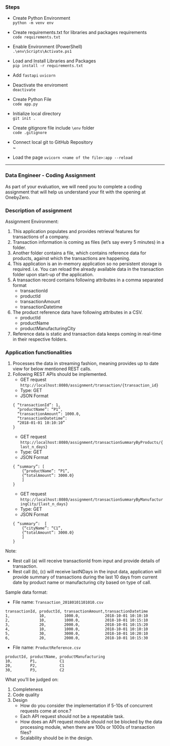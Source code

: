 ### Steps
- Create Python Environment <br>
`python -m venv env`

- Create requirements.txt for libraries and packages requirements <br>
`code requirements.txt`

- Enable Environment (PowerShell) <br>
`.\env\Scripts\Activate.ps1`

- Load and Install Libraries and Packages <br>
`pip install -r requirements.txt`
- Add
`fastapi` `uvicorn`

- Deactivate the enviroment <br>
`deactivate`

- Create Python File <br>
`code app.py`

- Initialize local directory <br>
`git init .`

- Create gitignore file include `\env` folder <br>
`code .gitignore`

- Connect local git to GitHub Repository <br>
~

- Load the page
`uvicorn <name of the file>:app --reload`

---

### Data Engineer - Coding Assignment
As part of your evaluation, we will need you to complete a coding assignment that will help us understand your fit with the opening at OnebyZero. 

### Description of assignment
Assignment Environment:
1. This application populates and provides retrieval features for transactions of a company.
2. Transaction information is coming as files (let’s say every 5 minutes) in a folder.
3. Another folder contains a file, which contains reference data for products, against which the transactions are happening.
4. This application is an in-memory application so no persistent storage is required. i.e. You can reload the already available data in the transaction folder upon start-up of the application.
5. A transaction record contains following attributes in a comma separated format
    * transactionId
    * productId
    * transactionAmount
    * transactionDatetime
6. The product reference data have following attributes in a CSV.
    * productId
    * productName
    * productManufacturingCity
7. Reference data is static and transaction data keeps coming in real-time in their respective folders.

### Application functionalities
1. Processes the data in streaming fashion, meaning provides up to date view for below mentioned REST calls.
2. Following REST APIs should be implemented.
    * GET request <br> 
    `http://localhost:8080/assignment/transaction/{transaction_id}`
    - Type: GET
    - JSON Format
    ```
    { “transactionId”: 1,
      “productName”: “P1”, 
      “transactionAmount”: 1000.0, 
      “transactionDatetime”: 
      “2018-01-01 10:10:10”
    }
    ```
    * GET request <br>
    `http://localhost:8080/assignment/transactionSummaryByProducts/{last_n_days}`
    - Type: GET
    - JSON Format
    ```
    { “summary”: [ 
        {“productName”: “P1”, 
        {“totalAmount”: 3000.0}
        ]
    }
    ```
    * GET request <br>
    `http://localhost:8080/assignment/transactionSummaryByManufacturingCity/{last_n_days}`
    - Type: GET
    - JSON Format
    ```
    { “summary”:  [ 
        {“cityName”: “C1”, 
        {“totalAmount”: 3000.0}
        ]
    }
    ```
Note: 
- Rest call (a) will receive transactionId from input and provide details of transaction.
- Rest call (b), (c) will receive lastNDays in the input data, application will provide summary of transactions during the last 10 days from current date by product name or manufacturing city based on type of call.

Sample data format:
- File name: `Transaction_20180101101010.csv`
```
transactionId, productId, transactionAmount,transactionDatetime
1,             10,        1000.0,           2018-10-01 10:10:10
2,             10,        1000.0,           2018-10-01 10:15:10
3,             20,        2000.0,           2018-10-01 10:15:20
4,             10,        1000.0,           2018-10-01 10:10:10
5,             30,        3000.0,           2018-10-01 10:20:10
6,             20,        2000.0,           2018-10-01 10:15:30
```
- File name: `ProductReference.csv`
```
productId, productName, productManufacturing
10,        P1,          C1
20,        P2,          C1
30,        P3,          C2
```

What you’ll be judged on:
1. Completeness
2. Code quality
3. Design
    - How do you consider the implementation if 5-10s of concurrent requests come at once.?
    - Each API request should not be a repeatable task.
    - How does an API request module should not be blocked by the data processing module, when there are 100s or 1000s of transaction files?
    - Scalability should be in the design.